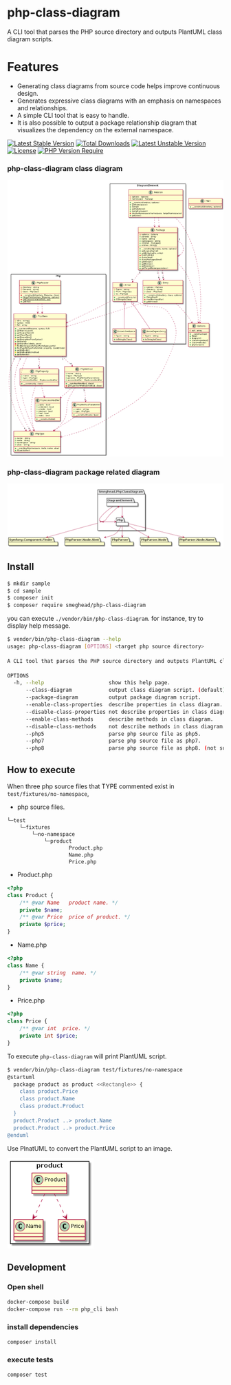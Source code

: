 # php-class-diagram

A CLI tool that parses the PHP source directory and outputs PlantUML class diagram scripts.

# Features

 * Generating class diagrams from source code helps improve continuous design.
 * Generates expressive class diagrams with an emphasis on namespaces and relationships.
 * A simple CLI tool that is easy to handle.
 * It is also possible to output a package relationship diagram that visualizes the dependency on the external namespace.

[![Latest Stable Version](http://poser.pugx.org/smeghead/php-class-diagram/v)](https://packagist.org/packages/smeghead/php-class-diagram) [![Total Downloads](http://poser.pugx.org/smeghead/php-class-diagram/downloads)](https://packagist.org/packages/smeghead/php-class-diagram) [![Latest Unstable Version](http://poser.pugx.org/smeghead/php-class-diagram/v/unstable)](https://packagist.org/packages/smeghead/php-class-diagram) [![License](http://poser.pugx.org/smeghead/php-class-diagram/license)](https://packagist.org/packages/smeghead/php-class-diagram) [![PHP Version Require](http://poser.pugx.org/smeghead/php-class-diagram/require/php)](https://packagist.org/packages/smeghead/php-class-diagram)

### php-class-diagram class diagram

![dogfood class diagram image.](dogfood.png)

### php-class-diagram package related diagram

![dogfood package related diagram image.](dogfood-package.png)

## Install

```bash
$ mkdir sample
$ cd sample
$ composer init
$ composer require smeghead/php-class-diagram
```

you can execute `./vendor/bin/php-class-diagram`.
for instance, try to display help message.

```bash
$ vendor/bin/php-class-diagram --help
usage: php-class-diagram [OPTIONS] <target php source directory>

A CLI tool that parses the PHP source directory and outputs PlantUML class diagram scripts.

OPTIONS
  -h, --help                     show this help page.
      --class-diagram            output class diagram script. (default)
      --package-diagram          output package diagram script.
      --enable-class-properties  describe properties in class diagram.
      --disable-class-properties not describe properties in class diagram.
      --enable-class-methods     describe methods in class diagram.
      --disable-class-methods    not describe methods in class diagram.
      --php5                     parse php source file as php5.
      --php7                     parse php source file as php7.
      --php8                     parse php source file as php8. (not suppoted)
```

## How to execute

When three php source files that TYPE commented exist in `test/fixtures/no-namespace`,

 * php source files.

```
└─test
    └─fixtures
        └─no-namespace
            └─product
                    Product.php
                    Name.php
                    Price.php
```

 * Product.php
```php
<?php
class Product {
    /** @var Name   product name. */
    private $name;
    /** @var Price  price of product. */
    private $price;
}
```

 * Name.php
```php
<?php
class Name {
    /** @var string  name. */
    private $name;
}
```

 * Price.php
```php
<?php
class Price {
    /** @var int  price. */
    private int $price;
}
```

To execute `php-class-diagram` will print PlantUML script.

```bash
$ vendor/bin/php-class-diagram test/fixtures/no-namespace
@startuml
  package product as product <<Rectangle>> {
    class product.Price
    class product.Name
    class product.Product
  }
  product.Product ..> product.Name
  product.Product ..> product.Price
@enduml
```

Use PlnatUML to convert the PlantUML script to an image.

![PlantUML output image.](output.png)

## Development

### Open shell

```bash
docker-compose build
docker-compose run --rm php_cli bash
```

### install dependencies

```bash
composer install
```

### execute tests

```bash
composer test
```
